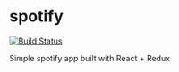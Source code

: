 # spotify

[![Build Status](https://travis-ci.org/grvcoelho/spotify.svg?branch=master)](https://travis-ci.org/grvcoelho/spotify)

Simple spotify app built with React + Redux
